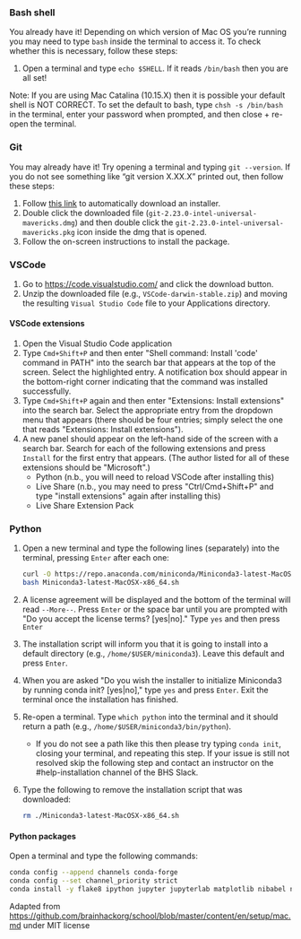 ### Bash shell

You already have it!
Depending on which version of Mac OS you’re running you may need to type `bash` inside the terminal to access it.
To check whether this is necessary, follow these steps:

1. Open a terminal and type `echo $SHELL`.
   If it reads `/bin/bash` then you are all set!

Note: If you are using Mac Catalina (10.15.X) then it is possible your default shell is NOT CORRECT.
To set the default to bash, type `chsh -s /bin/bash` in the terminal, enter your password when prompted, and then close + re-open the terminal.

### Git

You may already have it!
Try opening a terminal and typing `git --version`.
If you do not see something like “git version X.XX.X” printed out, then follow these steps: 

1. Follow [this link](https://sourceforge.net/projects/git-osx-installer/files/git-2.23.0-intel-universal-mavericks.dmg/download?use_mirror=autoselect) to automatically download an installer.
1. Double click the downloaded file (`git-2.23.0-intel-universal-mavericks.dmg`) and then double click the `git-2.23.0-intel-universal-mavericks.pkg` icon inside the dmg that is opened.
1. Follow the on-screen instructions to install the package.

### VSCode

1. Go to https://code.visualstudio.com/ and click the download button.
1. Unzip the downloaded file (e.g., `VSCode-darwin-stable.zip`) and moving the resulting `Visual Studio Code` file to your Applications directory.

#### VSCode extensions

1. Open the Visual Studio Code application
1. Type `Cmd+Shift+P` and then enter "Shell command: Install 'code' command in PATH" into the search bar that appears at the top of the screen.
   Select the highlighted entry.
   A notification box should appear in the bottom-right corner indicating that the command was installed successfully.
1. Type `Cmd+Shift+P` again and then enter "Extensions: Install extensions" into the search bar.
   Select the appropriate entry from the dropdown menu that appears (there should be four entries; simply select the one that reads "Extensions: Install extensions").
1. A new panel should appear on the left-hand side of the screen with a search bar.
   Search for each of the following extensions and press `Install` for the first entry that appears. (The author listed for all of these extensions should be "Microsoft".)
      - Python (n.b., you will need to reload VSCode after installing this)
      - Live Share (n.b., you may need to press "Ctrl/Cmd+Shift+P" and type "install extensions" again after installing this)
      - Live Share Extension Pack

### Python

1. Open a new terminal and type the following lines (separately) into the terminal, pressing `Enter` after each one:

   ``` bash
   curl -O https://repo.anaconda.com/miniconda/Miniconda3-latest-MacOSX-x86_64.sh
   bash Miniconda3-latest-MacOSX-x86_64.sh
   ```

1. A license agreement will be displayed and the bottom of the terminal will read `--More--`.
   Press `Enter` or the space bar until you are prompted with "Do you accept the license terms? [yes|no]."
   Type `yes` and then press `Enter`
1. The installation script will inform you that it is going to install into a default directory (e.g., `/home/$USER/miniconda3`).
   Leave this default and press `Enter`.
1. When you are asked "Do you wish the installer to initialize Miniconda3 by running conda init? [yes|no]," type `yes` and press `Enter`.
   Exit the terminal once the installation has finished.
1. Re-open a terminal.
   Type `which python` into the terminal and it should return a path (e.g., `/home/$USER/miniconda3/bin/python`).
   - If you do not see a path like this then please try typing `conda init`, closing your terminal, and repeating this step.
     If your issue is still not resolved skip the following step and contact an instructor on the #help-installation channel of the BHS Slack.
1. Type the following to remove the installation script that was downloaded:

   ``` bash
   rm ./Miniconda3-latest-MacOSX-x86_64.sh
   ```

#### Python packages

Open a terminal and type the following commands:

``` bash
conda config --append channels conda-forge
conda config --set channel_priority strict
conda install -y flake8 ipython jupyter jupyterlab matplotlib nibabel nilearn numpy pandas scipy seaborn pytest boto3
```


Adapted from https://github.com/brainhackorg/school/blob/master/content/en/setup/mac.md under MIT license
